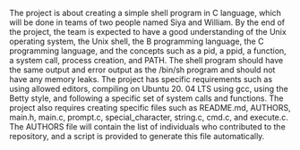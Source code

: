 The project is about creating a simple shell program in C language, which will be done in teams of two people named Siya and William. 
By the end of the project, the team is expected to have a good understanding of the Unix operating system, the Unix shell, the B programming language, 
the C programming language, and the concepts such as a pid, a ppid, a function, a system call, process creation, and PATH. The shell program should have the same output
and error output as the /bin/sh program and should not have any memory leaks. The project has specific requirements such as using allowed editors, compiling on Ubuntu 20.
04 LTS using gcc, using the Betty style, and following a specific set of system calls and functions. The project also requires creating specific files such as README.md, 
AUTHORS, main.h, main.c, prompt.c, special_character, string.c, cmd.c, and execute.c. The AUTHORS file will contain the list of individuals who contributed
to the repository, and a script is provided to generate this file automatically.
